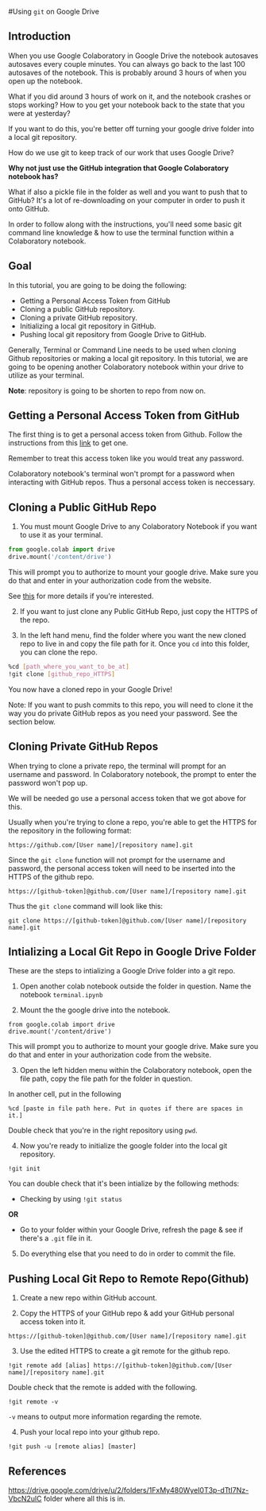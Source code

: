 #Using `git` on Google Drive

## Introduction

When you use Google Colaboratory in Google Drive the notebook autosaves autosaves every couple minutes. You can always go back to the last 100 autosaves of the notebook. This is probably around 3 hours of when you open up the notebook.

What if you did around 3 hours of work on it, and the notebook crashes or stops working? How to you get your notebook back to the state that you were at yesterday?

If you want to do this, you're better off turning your google drive folder into a local git repository.

How do we use git to keep track of our work that uses Google Drive?

**Why not just use the GitHub integration that Google Colaboratory notebook has?**

What if also a pickle file in the folder as well and you want to push that to GitHub? It's a lot of re-downloading on your computer in order to push it onto GitHub.

In order to follow along with the instructions, you'll need some basic git command line knowledge & how to use the terminal function within a Colaboratory notebook.

## Goal

In this tutorial, you are going to be doing the following:
* Getting a Personal Access Token from GitHub
* Cloning a public GitHub repository.
* Cloning a private GitHub repository.
* Initializing a local git repository in GitHub.
* Pushing local git repository from Google Drive to GitHub.

Generally, Terminal or Command Line needs to be used when cloning Github repositories or making a local git repository. In this tutorial, we are going to be opening another Colaboratory notebook within your drive to utilize as your terminal.

**Note**: repository is going to be shorten to repo from now on.

## Getting a Personal Access Token from GitHub

The first thing is to get a personal access token from Github. Follow the instructions from this [link](https://help.github.com/en/github/authenticating-to-github/creating-a-personal-access-token-for-the-command-line) to get one.

Remember to treat this access token like you would treat any password.

Colaboratory notebook's terminal won't prompt for a password when interacting with GitHub repos. Thus a personal access token is neccessary.

## Cloning a Public GitHub Repo

1. You must mount Google Drive to any Colaboratory Notebook if you want to use it as your terminal.

```python
from google.colab import drive
drive.mount('/content/drive')
```

This will prompt you to authorize to mount your google drive. Make sure you do that and enter in your authorization code from the website.

See [this](https://www.marktechpost.com/2019/06/07/how-to-connect-google-colab-with-google-drive/) for more details if you're interested.

2. If you want to just clone any Public GitHub Repo, just copy the HTTPS of the repo.

3. In the left hand menu, find the folder where you want the new cloned repo to live in and copy the file path for it. Once you `cd` into this folder, you can clone the repo.

```bash
%cd [path_where_you_want_to_be_at]
!git clone [github_repo_HTTPS]
```

You now have a cloned repo in your Google Drive!

Note: If you want to push commits to this repo, you will need to clone it the way you do private GitHub repos as you need your password. See the section below.

## Cloning Private GitHub Repos

When trying to clone a private repo, the terminal will prompt for an username and password. In Colaboratory notebook, the prompt to enter the password won't pop up.

We will be needed go use a personal access token that we got above for this.

Usually when you're trying to clone a repo, you're able to get the HTTPS for the repository in the following format:

```
https://github.com/[User name]/[repository name].git
```

Since the `git clone` function will not prompt for the username and password, the personal access token will need to be inserted into the HTTPS of the github repo.

```
https://[github-token]@github.com/[User name]/[repository name].git
```

Thus the `git clone` command will look like this:

```
git clone https://[github-token]@github.com/[User name]/[repository name].git
```

## Intializing a Local Git Repo in Google Drive Folder

These are the steps to intializing a Google Drive folder into a git repo.

1. Open another colab notebook outside the folder in question. Name the notebook `terminal.ipynb`

2. Mount the the google drive into the notebook.
```
from google.colab import drive
drive.mount('/content/drive')
```
This will prompt you to authorize to mount your google drive. Make sure you do that and enter in your authorization code from the website.

3. Open the left hidden menu within the Colaboratory notebook, open the file path, copy the file path for the folder in question.

In another cell, put in the following

```
%cd [paste in file path here. Put in quotes if there are spaces in it.]
```

Double check that you're in the right repository using `pwd`.

4. Now you're ready to initialize the google folder into the local git repository.

```
!git init
```

You can double check that it's been intialize by the following methods:

- Checking by using `!git status`

**OR**

- Go to your folder within your Google Drive, refresh the page & see if there's a `.git` file in it.

5. Do everything else that you need to do in order to commit the file.

## Pushing Local Git Repo to Remote Repo(Github)

1. Create a new repo within GitHub account.

2. Copy the HTTPS of your GitHub repo & add your GitHub personal access token into it.

```
https://[github-token]@github.com/[User name]/[repository name].git
```

3. Use the edited HTTPS to create a git remote for the github repo.

```
!git remote add [alias] https://[github-token]@github.com/[User name]/[repository name].git
```

Double check that the remote is added with the following.

```
!git remote -v
```

`-v` means to output more information regarding the remote.

4. Push your local repo into your github repo.

```
!git push -u [remote alias] [master]
```

## References

https://drive.google.com/drive/u/2/folders/1FxMy480WyeI0T3p-dTtI7Nz-VbcN2ulC folder where all this is in.
